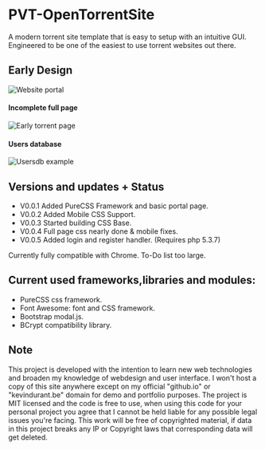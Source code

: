 # PVT-OpenTorrentSite
A modern torrent site template that is easy to setup with an intuitive GUI. Engineered to be one of the easiest to use torrent websites out there. 

## Early Design
![Website portal](http://i.imgur.com/jBuPJMm.png)
#### Incomplete full page
![Early torrent page](http://i.imgur.com/q5HsfVn.png)
#### Users database
![Usersdb example](http://i.imgur.com/y47PfbC.png)

## Versions and updates + Status
* V0.0.1 Added PureCSS Framework and basic portal page. 
* V0.0.2 Added Mobile CSS Support. 
* V0.0.3 Started building CSS Base.
* V0.0.4 Full page css nearly done & mobile fixes.
* V0.0.5 Added login and register handler. (Requires php 5.3.7)

Currently fully compatible with Chrome. To-Do list too large.

## Current used frameworks,libraries and modules:
* PureCSS css framework.
* Font Awesome: font and CSS framework.
* Bootstrap modal.js.
* BCrypt compatibility library.

## Note
This project is developed with the intention to learn new web technologies and broaden my knowledge of webdesign and user interface. I won't host a copy of this site anywhere except on my official "github.io" or "kevindurant.be" domain for demo and portfolio purposes. The project is MIT licensed and the code is free to use, when using this code for your personal project you agree that I cannot be held liable for any possible legal issues you're facing. This work will be free of copyrighted material, if data in this project breaks any IP or Copyright laws that corresponding data will get deleted.